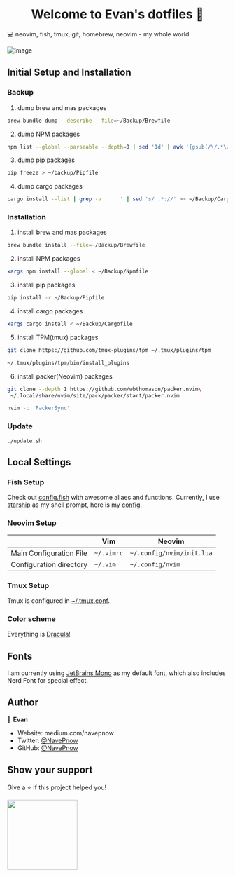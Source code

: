 <h1 align="center">Welcome to Evan's dotfiles 👋</h1>
💻 neovim, fish, tmux, git, homebrew, neovim - my whole world

![Image](https://user-images.githubusercontent.com/39482599/168496790-cd12b404-9c22-4d21-9b34-a04da5b380b6.png)

## Initial Setup and Installation

### Backup

1. dump brew and mas packages

```bash
brew bundle dump --describe --file=~/Backup/Brewfile
```

2. dump NPM packages

```bash
npm list --global --parseable --depth=0 | sed '1d' | awk '{gsub(/\/.*\//,"",$1); print}' > ~/Backup/Npmfile
```

3. dump pip packages

```bash
pip freeze > ~/backup/Pipfile
```

4. dump cargo packages

```bash
cargo install --list | grep -v '    ' | sed 's/ .*://' >> ~/Backup/Cargofile
```

### Installation

1. install brew and mas packages

```bash
brew bundle install --file=~/Backup/Brewfile
```

2. install NPM packages

```bash
xargs npm install --global < ~/Backup/Npmfile
```

3. install pip packages

```bash
pip install -r ~/Backup/Pipfile
```

4. install cargo packages

```bash
xargs cargo install < ~/Backup/Cargofile
```

5. install TPM(tmux) packages

```bash
git clone https://github.com/tmux-plugins/tpm ~/.tmux/plugins/tpm

~/.tmux/plugins/tpm/bin/install_plugins
```

6. install packer(Neovim) packages

```bash
git clone --depth 1 https://github.com/wbthomason/packer.nvim\
 ~/.local/share/nvim/site/pack/packer/start/packer.nvim

nvim -c 'PackerSync'
```

### Update

```
./update.sh
```

## Local Settings

### Fish Setup

Check out [config.fish](.config/fish/config.fish) with awesome aliaes and functions.
Currently, I use [starship](https://starship.rs) as my shell prompt, here is my [config](.config/starship/config.toml).

### Neovim Setup

|                         | Vim        | Neovim                    |
| ----------------------- | ---------- | ------------------------- |
| Main Configuration File | `~/.vimrc` | `~/.config/nvim/init.lua` |
| Configuration directory | `~/.vim`   | `~/.config/nvim`          |

### Tmux Setup

Tmux is configured in [~/.tmux.conf](.tmux.conf).

### Color scheme

Everything is [Dracula](https://draculatheme.com)!

## Fonts

I am currently using [JetBrains Mono](https://github.com/ryanoasis/nerd-fonts/tree/master/patched-fonts/JetBrainsMono) as my default font, which also includes Nerd Font for special effect.

## Author

👤 **Evan**

- Website: medium.com/navepnow
- Twitter: [@NavePnow](https://twitter.com/NavePnow)
- GitHub: [@NavePnow](https://github.com/NavePnow)

## Show your support

Give a ⭐️ if this project helped you!

<a href="https://www.patreon.com/NavePnow">
  <img src="https://c5.patreon.com/external/logo/become_a_patron_button@2x.png" width="160">
</a>

